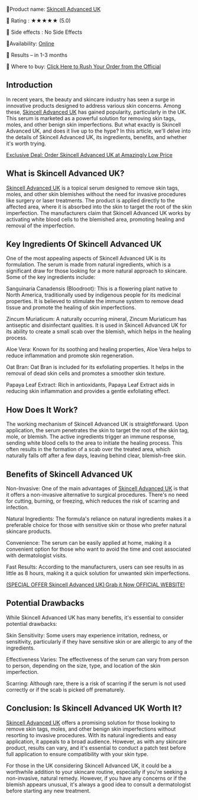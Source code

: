 📣Product name: [Skincell Advanced UK](https://supplementcarts.com/skincell-advanced-uk-official/)

📣 Rating : ★★★★★ (5.0)

📣 Side effects : No Side Effects

📣Availability: [Online](https://supplementcarts.com/skincell-advanced-uk-official/)

📣 Results – in 1-3 months

📣 Where to buy: [Click Here to Rush Your Order from the Official](https://supplementcarts.com/skincell-advanced-uk-official/)

## Introduction

In recent years, the beauty and skincare industry has seen a surge in innovative products designed to address various skin concerns. Among these, [Skincell Advanced UK](https://supplementcarts.com/skincell-advanced-uk-official/) has gained popularity, particularly in the UK. This serum is marketed as a powerful solution for removing skin tags, moles, and other benign skin imperfections. But what exactly is Skincell Advanced UK, and does it live up to the hype? In this article, we'll delve into the details of Skincell Advanced UK, its ingredients, benefits, and whether it's worth trying.


[Exclusive Deal: Order Skincell Advanced UK at Amazingly Low Price](https://supplementcarts.com/skincell-advanced-uk-official/)


## What is Skincell Advanced UK?

[Skincell Advanced UK](https://supplementcarts.com/skincell-advanced-uk-official/) is a topical serum designed to remove skin tags, moles, and other skin blemishes without the need for invasive procedures like surgery or laser treatments. The product is applied directly to the affected area, where it is absorbed into the skin to target the root of the skin imperfection. The manufacturers claim that Skincell Advanced UK works by activating white blood cells to the blemished area, promoting healing and removal of the imperfection.

## Key Ingredients Of Skincell Advanced UK

One of the most appealing aspects of Skincell Advanced UK is its formulation. The serum is made from natural ingredients, which is a significant draw for those looking for a more natural approach to skincare. Some of the key ingredients include:

Sanguinaria Canadensis (Bloodroot): This is a flowering plant native to North America, traditionally used by indigenous people for its medicinal properties. It is believed to stimulate the immune system to remove dead tissue and promote the healing of skin imperfections.

Zincum Muriaticum: A naturally occurring mineral, Zincum Muriaticum has antiseptic and disinfectant qualities. It is used in Skincell Advanced UK for its ability to create a small scab over the blemish, which helps in the healing process.

Aloe Vera: Known for its soothing and healing properties, Aloe Vera helps to reduce inflammation and promote skin regeneration.

Oat Bran: Oat Bran is included for its exfoliating properties. It helps in the removal of dead skin cells and promotes a smoother skin texture.

Papaya Leaf Extract: Rich in antioxidants, Papaya Leaf Extract aids in reducing skin inflammation and provides a gentle exfoliating effect.

## How Does It Work?

The working mechanism of Skincell Advanced UK is straightforward. Upon application, the serum penetrates the skin to target the root of the skin tag, mole, or blemish. The active ingredients trigger an immune response, sending white blood cells to the area to initiate the healing process. This often results in the formation of a scab over the treated area, which naturally falls off after a few days, leaving behind clear, blemish-free skin.

## Benefits of Skincell Advanced UK

Non-Invasive: One of the main advantages of [Skincell Advanced UK](https://supplementcarts.com/skincell-advanced-uk-official/)  is that it offers a non-invasive alternative to surgical procedures. There's no need for cutting, burning, or freezing, which reduces the risk of scarring and infection.

Natural Ingredients: The formula's reliance on natural ingredients makes it a preferable choice for those with sensitive skin or those who prefer natural skincare products.

Convenience: The serum can be easily applied at home, making it a convenient option for those who want to avoid the time and cost associated with dermatologist visits.

Fast Results: According to the manufacturers, users can see results in as little as 8 hours, making it a quick solution for unwanted skin imperfections.


[(SPECIAL OFFER Skincell Advanced UK) Grab it Now OFFICIAL WEBSITE!](https://supplementcarts.com/skincell-advanced-uk-official/)


## Potential Drawbacks

While Skincell Advanced UK has many benefits, it's essential to consider potential drawbacks:

Skin Sensitivity: Some users may experience irritation, redness, or sensitivity, particularly if they have sensitive skin or are allergic to any of the ingredients.

Effectiveness Varies: The effectiveness of the serum can vary from person to person, depending on the size, type, and location of the skin imperfection.

Scarring: Although rare, there is a risk of scarring if the serum is not used correctly or if the scab is picked off prematurely.

## Conclusion: Is Skincell Advanced UK Worth It?

[Skincell Advanced UK](https://supplementcarts.com/skincell-advanced-uk-official/) offers a promising solution for those looking to remove skin tags, moles, and other benign skin imperfections without resorting to invasive procedures. With its natural ingredients and easy application, it appeals to a broad audience. However, as with any skincare product, results can vary, and it's essential to conduct a patch test before full application to ensure compatibility with your skin type.

For those in the UK considering Skincell Advanced UK, it could be a worthwhile addition to your skincare routine, especially if you're seeking a non-invasive, natural remedy. However, if you have any concerns or if the blemish appears unusual, it's always a good idea to consult a dermatologist before starting any new treatment.

